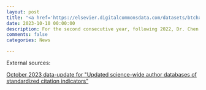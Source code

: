 ```yaml
---
layout: post
title: "<a href='https://elsevier.digitalcommonsdata.com/datasets/btchxktzyw/6'>Dr. Chen is on Stanford University’s list of the World’s 2% Top Cited Scientists!</a>"
date: 2023-10-10 00:00:00
description: For the second consecutive year, following 2022, Dr. Chen is listed among the World's Top 2% of Scientists for both career-long and single-year impacts (compiled by John P.A. Ioannidis, Stanford University) in the Information and Communication Technologies subfield.
comments: false
categories: News

---
```

External sources:

[October 2023 data-update for "Updated science-wide author databases of standardized citation indicators"](https://elsevier.digitalcommonsdata.com/datasets/btchxktzyw/6)
 
